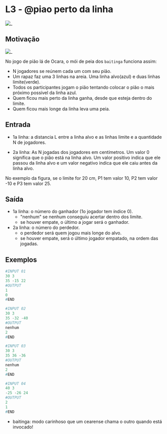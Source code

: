 # L3 - @piao perto da linha

![_](https://raw.githubusercontent.com/qxcodefup/arcade/master/base/piao/cover.jpg)

## Motivação

![_](https://raw.githubusercontent.com/qxcodefup/arcade/master/base/piao/jogo.png)

No jogo de pião lá de Ocara, o mói de peia dos `baitinga` funciona assim:

- N jogadores se reúnem cada um com seu pião.
- Um rapaz faz uma 3 linhas na areia. Uma linha alvo(azul) e duas linhas limite(verde).
- Todos os participantes jogam o pião tentando colocar o pião o mais próximo possível da linha azul.
- Quem ficou mais perto da linha ganha, desde que esteja dentro do limite.
- Quem ficou mais longe da linha leva uma peia.

## Entrada

- 1a linha: a distancia L entre a linha alvo e as linhas limite e a quantidade N de jogadores.

- 2a linha: As N jogadas dos jogadores em centímetros. Um valor 0 significa que o pião está na linha alvo. Um valor positivo indica que ele passou da linha alvo e um valor negativo indica que ele caiu antes da linha alvo.

No exemplo da figura, se o limite for 20 cm, P1 tem valor 10, P2 tem valor -10 e P3 tem valor 25.

## Saída

- 1a linha: o número do ganhador (1o jogador tem índice 0).
  - "nenhum" se nenhum conseguiu acertar dentro dos limite.
  - se houver empate, o último a jogar será o ganhador.
- 2a linha: o número do perdedor.
  - o perdedor será quem jogou mais longe do alvo.
  - se houver empate, será o último jogador empatado, na ordem das jogadas.

## Exemplos

``` py
#INPUT 01
30 3
35 -15 22
#OUTPUT
1
0
#END

#INPUT 02
30 3
35 -32 -40
#OUTPUT
nenhum
2
#END

#INPUT 03
30 3
35 36 -36
#OUTPUT
nenhum
2
#END

#INPUT 04
40 3
-25 -26 24
#OUTPUT
2
1
#END
```

- baitinga: modo carinhoso que um cearense chama o outro quando está invocado!
